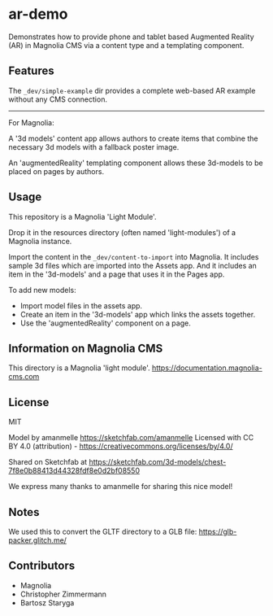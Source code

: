 # ar-demo

Demonstrates how to provide phone and tablet based Augmented Reality (AR) in Magnolia CMS via a content type and a templating component.


## Features

The `_dev/simple-example` dir provides a complete web-based AR example without any CMS connection.

---

For Magnolia:

A '3d models' content app allows authors to create items that combine the necessary 3d models with a fallback poster image.

An 'augmentedReality' templating component allows these 3d-models to be placed on pages by authors.


## Usage

This repository is a Magnolia 'Light Module'.

Drop it in the resources directory (often named 'light-modules') of a Magnolia instance. 

Import the content in the `_dev/content-to-import` into Magnolia. It includes sample 3d files which are imported into the Assets app. And it includes an item in the '3d-models' and a page that uses it in the Pages app.

To add new models:
* Import model files in the assets app.
* Create an item in the '3d-models' app which links the assets together.
* Use the 'augmentedReality' component on a page.



## Information on Magnolia CMS

This directory is a Magnolia 'light module'.
https://documentation.magnolia-cms.com


## License

MIT

Model by amanmelle https://sketchfab.com/amanmelle
Licensed with CC BY 4.0 (attribution) - https://creativecommons.org/licenses/by/4.0/

Shared on Sketchfab at https://sketchfab.com/3d-models/chest-7f8e0b88413d44328fdf8e0d2bf08550

We express many thanks to amanmelle for sharing this nice model!

## Notes
We used this to convert the GLTF directory to a GLB file: https://glb-packer.glitch.me/

## Contributors

* Magnolia
* Christopher Zimmermann
* Bartosz Staryga
